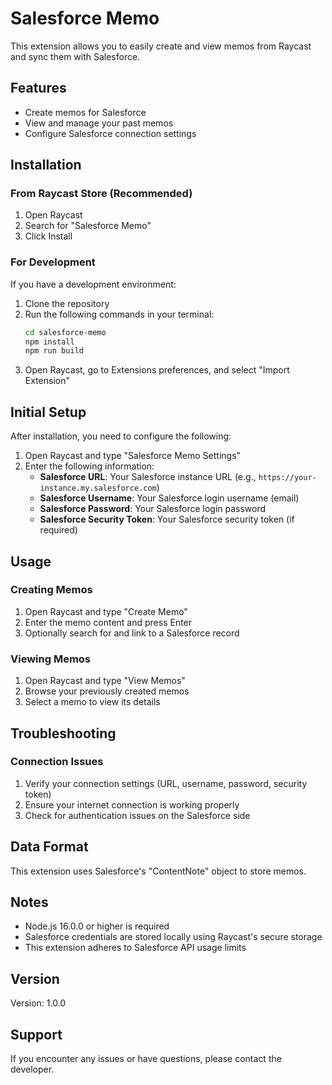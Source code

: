 # Salesforce Memo

This extension allows you to easily create and view memos from Raycast and sync them with Salesforce.

## Features

- Create memos for Salesforce
- View and manage your past memos
- Configure Salesforce connection settings

## Installation

### From Raycast Store (Recommended)

1. Open Raycast
2. Search for "Salesforce Memo"
3. Click Install

### For Development

If you have a development environment:

1. Clone the repository
2. Run the following commands in your terminal:
   ```bash
   cd salesforce-memo
   npm install
   npm run build
   ```
3. Open Raycast, go to Extensions preferences, and select "Import Extension"

## Initial Setup

After installation, you need to configure the following:

1. Open Raycast and type "Salesforce Memo Settings"
2. Enter the following information:
   - **Salesforce URL**: Your Salesforce instance URL (e.g., `https://your-instance.my.salesforce.com`)
   - **Salesforce Username**: Your Salesforce login username (email)
   - **Salesforce Password**: Your Salesforce login password
   - **Salesforce Security Token**: Your Salesforce security token (if required)

## Usage

### Creating Memos

1. Open Raycast and type "Create Memo"
2. Enter the memo content and press Enter
3. Optionally search for and link to a Salesforce record

### Viewing Memos

1. Open Raycast and type "View Memos"
2. Browse your previously created memos
3. Select a memo to view its details

## Troubleshooting

### Connection Issues

1. Verify your connection settings (URL, username, password, security token)
2. Ensure your internet connection is working properly
3. Check for authentication issues on the Salesforce side

## Data Format

This extension uses Salesforce's "ContentNote" object to store memos.

## Notes

- Node.js 16.0.0 or higher is required
- Salesforce credentials are stored locally using Raycast's secure storage
- This extension adheres to Salesforce API usage limits

## Version

Version: 1.0.0

## Support

If you encounter any issues or have questions, please contact the developer.